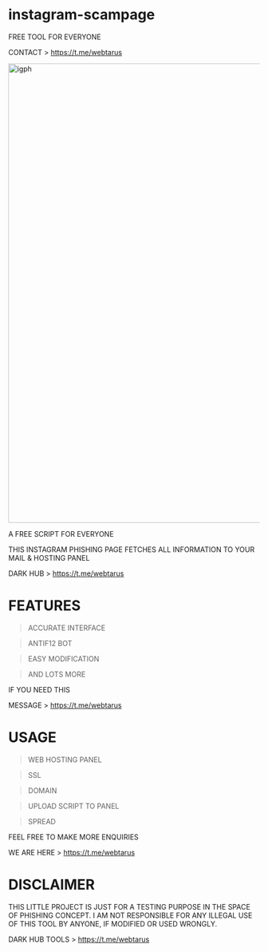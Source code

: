 # instagram-scampage
FREE TOOL FOR EVERYONE

CONTACT > https://t.me/webtarus


<img width="920" alt="igph" src="https://user-images.githubusercontent.com/118540164/206044310-0b1da45e-3932-48ca-a489-bbba84d8553f.png">

A FREE SCRIPT FOR EVERYONE 


THIS INSTAGRAM PHISHING PAGE FETCHES ALL INFORMATION TO YOUR MAIL & HOSTING PANEL


DARK HUB > https://t.me/webtarus


# FEATURES 
> ACCURATE INTERFACE

> ANTIF12 BOT

> EASY MODIFICATION

> AND LOTS MORE

IF YOU NEED THIS

MESSAGE > https://t.me/webtarus


# USAGE

> WEB HOSTING PANEL

> SSL

> DOMAIN

> UPLOAD SCRIPT TO PANEL

> SPREAD 

FEEL FREE TO MAKE MORE ENQUIRIES

WE ARE HERE > https://t.me/webtarus


# DISCLAIMER

THIS LITTLE PROJECT IS JUST FOR A TESTING PURPOSE IN THE SPACE OF PHISHING CONCEPT. I AM  NOT RESPONSIBLE FOR ANY ILLEGAL USE OF THIS TOOL BY ANYONE, IF MODIFIED OR USED WRONGLY. 

DARK HUB TOOLS  > https://t.me/webtarus



